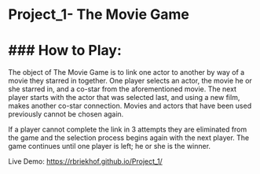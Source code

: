 # Project_1- The Movie Game


# ### How to Play:


The object of The Movie Game is to link one actor to another by way of a movie they starred in together.  One player selects an actor, the  movie he or she starred in, and a co-star from the aforementioned movie.  The next player starts with the actor that was selected last, and using a new film, makes another co-star connection. Movies and actors that have been used previously cannot be chosen again.  

If a player cannot complete the link in 3 attempts they are eliminated from the game and the selection process begins again with the next player.  The game continues until one player is left; he or she is the winner.  


Live Demo:
https://rbriekhof.github.io/Project_1/
